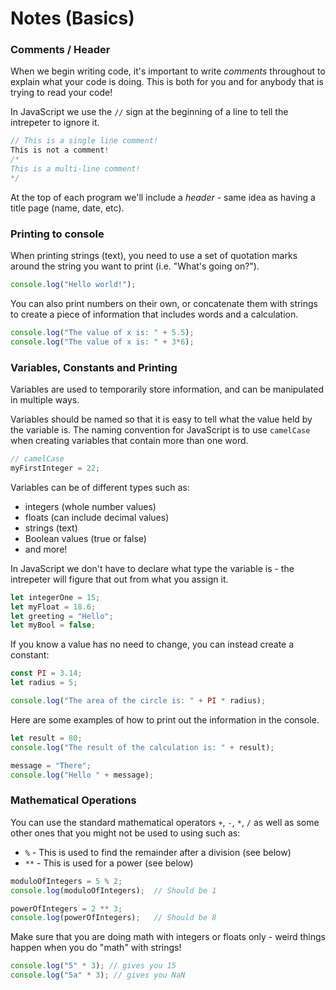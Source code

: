 # Notes (Basics)

### Comments / Header

When we begin writing code, it's important to write *comments* throughout to explain what your code is doing.  This is both for you and for anybody that is trying to read your code!

In JavaScript we use the ```//``` sign at the beginning of a line to tell the intrepeter to ignore it.

```JavaScript
// This is a single line comment!
This is not a comment!
/*
This is a multi-line comment!
*/
```

At the top of each program we'll include a *header* - same idea as having a title page (name, date, etc).

### Printing to console

When printing strings (text), you need to use a set of quotation marks around the string you want to print (i.e. "What's going on?").  

```JavaScript
console.log("Hello world!");
```

You can also print numbers on their own, or concatenate them with strings to create a piece of information that includes words and a calculation.

```JavaScript
console.log("The value of x is: " + 5.5);
console.log("The value of x is: " + 3*6);
```

### Variables, Constants and Printing

Variables are used to temporarily store information, and can be manipulated in multiple ways.  

Variables should be named so that it is easy to tell what the value held by the variable is. The naming convention for JavaScript is to use `camelCase` when creating variables that contain more than one word.

```JavaScript
// camelCase
myFirstInteger = 22;
```

Variables can be of different types such as:
* integers (whole number values)
* floats (can include decimal values)
* strings (text)
* Boolean values (true or false)
* and more!

In JavaScript we don't have to declare what type the variable is - the intrepeter will figure that out from what you assign it.

```JavaScript
let integerOne = 15;
let myFloat = 18.6;
let greeting = "Hello";
let myBool = false;
```

If you know a value has no need to change, you can instead create a constant:

```JavaScript
const PI = 3.14;
let radius = 5;

console.log("The area of the circle is: " + PI * radius);
```

Here are some examples of how to print out the information in the console.

```JavaScript
let result = 80;
console.log("The result of the calculation is: " + result);

message = "There";
console.log("Hello " + message);
```

### Mathematical Operations

You can use the standard mathematical operators ```+```, ```-```, ```*```, ```/``` as well as some other ones that you might not be used to using such as:

* ```%``` - This is used to find the remainder after a division (see below)
* ```**``` - This is used for a power (see below)

```JavaScript
moduloOfIntegers = 5 % 2;
console.log(moduloOfIntegers);  // Should be 1

powerOfIntegers = 2 ** 3;
console.log(powerOfIntegers);   // Should be 8
```

Make sure that you are doing math with integers or floats only - weird things happen when you do "math" with strings!

```JavaScript
console.log("5" * 3); // gives you 15
console.log("5a" * 3); // gives you NaN
```
